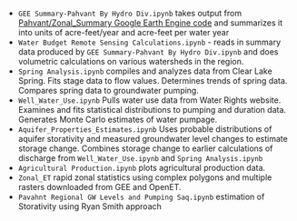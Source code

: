 * `GEE Summary-Pahvant By Hydro Div.ipynb` takes output from [Pahvant/Zonal_Summary Google Earth Engine code](https://code.earthengine.google.com/17c7cf17d4bbcf97f29ea50bf63d2859) and summarizes it into units of acre-feet/year and acre-feet per water year
* `Water Budget Remote Sensing Calculations.ipynb` - reads in summary data produced by `GEE Summary-Pahvant By Hydro Div.ipynb` and does volumetric calculations on various watersheds in the region.
* `Spring Analysis.ipynb` compiles and analyzes data from Clear Lake Spring. Fits stage data to flow values. Determines trends of spring data.  Compares spring data to groundwater pumping.
* `Well_Water_Use.ipynb` Pulls water use data from Water Rights website. Examines and fits statistical distributions to pumping and duration data. Generates Monte Carlo estimates of water pumpage.
* `Aquifer_Properties_Estimates.ipynb` Uses probable distributions of aquifer storativity and measured groundwater level changes to estimate storage change. Combines storage change to earlier calculations of discharge from `Well_Water_Use.ipynb` and `Spring Analysis.ipynb`
* `Agricultural Production.ipynb` plots agricultural production data.
* `Zonal_ET` rapid zonal statistics using complex polygons and multiple rasters downloaded from GEE and OpenET.
* `Pavahnt Regional GW Levels and Pumping Saq.ipynb` estimation of Storativity using Ryan Smith approach
